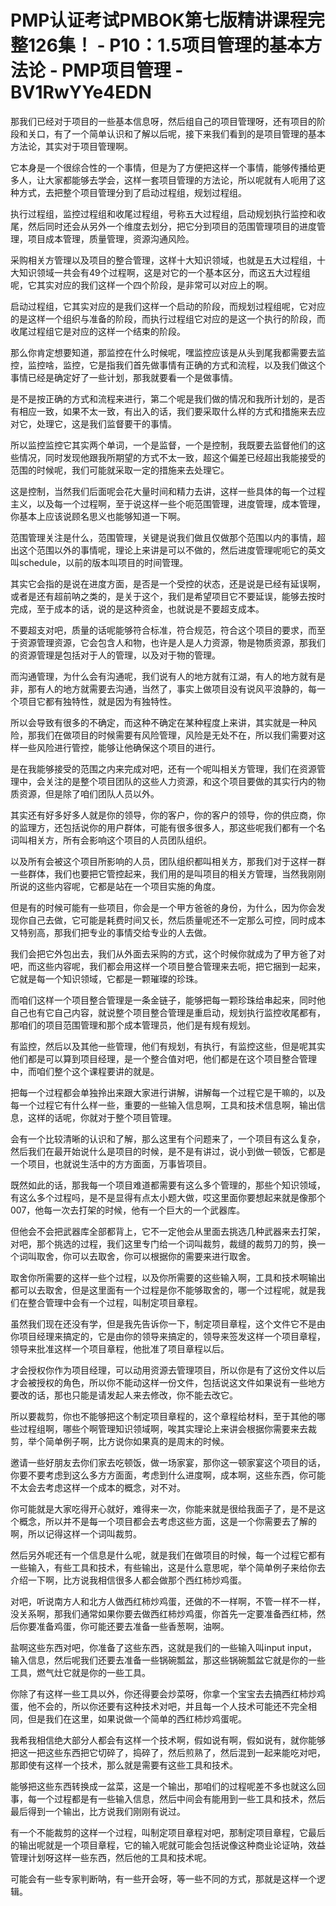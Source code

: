 # PMP认证考试PMBOK第七版精讲课程完整126集！ - P10：1.5项目管理的基本方法论 - PMP项目管理 - BV1RwYYe4EDN

那我们已经对于项目的一些基本信息呀，然后组自己的项目管理呀，还有项目的阶段和关口，有了一个简单认识和了解以后呢，接下来我们看到的是项目管理的基本方法论，其实对于项目管理啊。

它本身是一个很综合性的一个事情，但是为了方便把这样一个事情，能够传播给更多人，让大家都能够去学会，这样一套项目管理的方法论，所以呢就有人呃用了这种方式，去把整个项目管理分到了启动过程组，规划过程组。

执行过程组，监控过程组和收尾过程组，号称五大过程组，启动规划执行监控和收尾，然后同时还会从另外一个维度去划分，把它分到项目的范围管理项目的进度管理，项目成本管理，质量管理，资源沟通风险。

采购相关方管理以及项目的整合管理，这样十大知识领域，也就是五大过程组，十大知识领域一共会有49个过程啊，这是对它的一个基本区分，而这五大过程组呢，它其实对应的我们这样一个四个阶段，是非常可以对应上的啊。

启动过程组，它其实对应的是我们这样一个启动的阶段，而规划过程组呢，它对应的是这样一个组织与准备的阶段，而执行过程组它对应的是这一个执行的阶段，而收尾过程组它是对应的这样一个结束的阶段。

那么你肯定想要知道，那监控在什么时候呢，嘿监控应该是从头到尾我都需要去监控，监控啥，监控，它是指我们首先做事情有正确的方式和流程，以及我们做这个事情已经是确定好了一些计划，那我就要看一个是做事情。

是不是按正确的方式和流程来进行，第二个呢是我们做的情况和我所计划的，是否有相应一致，如果不太一致，有出入的话，我们要采取什么样的方式和措施来去应对它，处理它，这是我们监督要干的事情。

所以监控监控它其实两个单词，一个是监督，一个是控制，我既要去监督他们的这些情况，同时发现他跟我所期望的方式不太一致，超这个偏差已经超出我能接受的范围的时候呢，我们可能就采取一定的措施来去处理它。

这是控制，当然我们后面呢会花大量时间和精力去讲，这样一些具体的每一个过程主义，以及每一个过程啊，至于说这样一些个呃范围管理，进度管理，成本管理，你基本上应该说顾名思义也能够知道一下啊。

范围管理关注是什么，范围管理，关键是说我们做且仅做那个范围以内的事情，超出这个范围以外的事情呢，理论上来讲是可以不做的，然后进度管理呢呃它的英文叫schedule，以前的版本叫项目的时间管理。

其实它会指的是说在进度方面，是否是一个受控的状态，还是说是已经有延误啊，或者是还有超前呐之类的，是关于这个，我们是希望项目它不要延误，能够去按时完成，至于成本的话，说的是这种资金，也就说是不要超支成本。

不要超支对吧，质量的话呢能够符合标准，符合规范，符合这个项目的要求，而至于资源管理资源，它会包含人和物，也许是人是人力资源，物是物质资源，那我们的资源管理是包括对于人的管理，以及对于物的管理。

而沟通管理，为什么会有沟通呢，我们说有人的地方就有江湖，有人的地方就有是非，那有人的地方就需要去沟通，当然了，事实上做项目没有说风平浪静的，每一个项目它都有独特性，就是因为有独特性。

所以会导致有很多的不确定，而这种不确定在某种程度上来讲，其实就是一种风险，那我们在做项目的时候需要有风险管理，风险是无处不在，所以我们需要对这样一些风险进行管控，能够让他确保这个项目的进行。

是在我能够接受的范围之内来完成对吧，还有一个呢叫相关方管理，我们在资源管理中，会关注的是整个项目团队的这些人力资源，和这个项目要做的其实行内的物质资源，但是除了咱们团队人员以外。

其实还有好多好多人就是你的领导，你的客户，你的客户的领导，你的供应商，你的监理方，还包括说你的用户群体，可能有很多很多人，那这些呢我们都有一个名词叫相关方，所有会影响这个项目的人员团队组织。

以及所有会被这个项目所影响的人员，团队组织都叫相关方，那我们对于这样一群一些群体，我们也要把它管控起来，我们用的是叫项目的相关方管理，当然我刚刚所说的这些内容呢，它都是站在一个项目实施的角度。

但是有的时候可能有一些项目，你会是一个甲方爸爸的身份，为什么，因为你会发现你自己去做，它可能是耗费时间又长，然后质量呢还不一定那么可控，同时成本又特别高，那我们把专业的事情交给专业的人去做。

我们会把它外包出去，我们从外面去采购的方式，这个时候你就成为了甲方爸了对吧，而这些内容呢，我们都会用这样一个项目整合管理来去呃，把它捆到一起来，它就是每一个知识领域，它都是一颗璀璨的珍珠。

而咱们这样一个项目整合管理是一条金链子，能够把每一颗珍珠给串起来，同时他自己也有它自己内容，就说整个项目整合管理是重启动，规划执行监控收尾都有，那咱们的项目范围管理和那个成本管理员，他们是有规有规划。

有监控，然后以及其他一些管理，他们有规划，有执行，有监控这些，但是呢其实他们都是可以算到项目经理，是一个整合值对吧，他们都是在这个项目整合管理中，而咱们整个这个课程要讲的就是。

把每一个过程都会单独拎出来跟大家进行讲解，讲解每一个过程它是干嘛的，以及每一个过程它有什么样一些，重要的一些输入信息啊，工具和技术信息啊，输出信息，这样的话呢，你就对于整个项目管理。

会有一个比较清晰的认识和了解，那么这里有个问题来了，一个项目有这么复杂，然后我们在最开始说什么是项目的时候，是不是有讲过，说小到做一顿饭，它都是一个项目，也就说生活中的方方面面，万事皆项目。

既然如此的话，那我每一个项目难道都需要有这么多个管理的，那些个知识领域，有这么多个过程吗，是不是显得有点太小题大做，哎这里面你要想起来就是像那个007，他每一次去打架的时候，他有一个巨大的一个武器库。

但他会不会把武器库全部都背上，它不一定他会从里面去挑选几种武器来去打架，对吧，那个挑选的过程，我们这里专门给一个词叫裁剪，裁缝的裁剪刀的剪，换一个词叫取舍，你可以去取舍，你可以根据你的需要来进行取舍。

取舍你所需要的这样一些个过程，以及你所需要的这些输入啊，工具和技术啊输出都可以去取舍，但是这里面有一个过程是你不能够取舍的，哪一个过程呢，就是我们在整合管理中会有一个过程，叫制定项目章程。

虽然我们现在还没有学，但是我先告诉你一下，制定项目章程，这个文件它不是由你项目经理来搞定的，它是由你的领导来搞定的，领导来签发这样一个项目章程，领导来批准这样一个项目章程，他批准了项目章程以后。

才会授权你作为项目经理，可以动用资源去管理项目，所以你是有了这份文件以后才会被授权的角色，所以你不能动这样一份文件，包括说这文件如果说有一些地方要改的话，那也只能是请发起人来去修改，你不能去改它。

所以要裁剪，你也不能够把这个制定项目章程的，这个章程给材料，至于其他的哪些过程组啊，哪些个啊管理知识领域啊，唉其实理论上来讲会根据你需要来去裁剪，举个简单例子啊，比方说你如果真的是周末的时候。

邀请一些好朋友去你们家去吃顿饭，做一场家宴，那你这一顿家宴这个项目的话，你要不要考虑到这么多方方面面，考虑到什么进度啊，成本啊，这些东西，你可能不太会去考虑这样一个成本的概念，对不对。

你可能就是大家吃得开心就好，难得来一次，你能来就是很给我面子了，是不是这个概念，所以并不是每一个项目都会去考虑这些方面，这是一个你需要去了解的啊，所以记得这样一个词叫裁剪。

然后另外呢还有一个信息是什么呢，就是我们在做项目的时候，每一个过程它都有一些输入，有些工具和技术，有些输出，这是什么意思呢，举个简单例子来给你去介绍一下啊，比方说我相信很多人都会做那个西红柿炒鸡蛋。

对吧，听说南方人和北方人做西红柿炒鸡蛋，还做的不一样啊，不管一样不一样，没关系啊，那我们通常如果你要去做西红柿炒鸡蛋，你首先一定要准备西红柿，然后你要准备鸡蛋，你可能还要去准备一些香葱啊，油啊。

盐啊这些东西对吧，你准备了这些东西，这就是我们的一些输入叫input input，输入信息，然后呢我们还要去准备一些锅碗瓢盆，那这些锅碗瓢盆它就是你的一些工具，燃气灶它就是你的一些工具。

你除了有这样一些工具以外，你还得要会炒菜呀，你拿一个宝宝去去搞西红柿炒鸡蛋，他不会的，所以你还要有这种技术对吧，并且每一个人技术可能还不完全相同，但是我们在这里，如果说做一个简单的西红柿炒鸡蛋呢。

我希我相信绝大部分人都会有这样一个技术啊，假如说有啊，假如说有，就你能够把这一把这些东西把它切碎了，捣碎了，然后煎熟了，然后混到一起来能吃对吧，那即使有这样一个技术，那么就是需要有这些工具和技术。

能够把这些东西转换成一盆菜，这是一个输出，那咱们的过程呢差不多也就这么回事，每一个过程都是有一些输入信息，然后中间会有能用到一些工具和技术，然后最后得到一个输出，比方说我们刚刚有说过。

有一个不能裁剪的这样一个过程，叫制定项目章程对吧，那制定项目章程，它最后的输出呢就是一个项目章程，它的输入呢就可能会包括说像这种商业论证呐，效益管理计划呀这样一些东西，然后他的工具和技术呢。

可能会有一些专家判断呐，有一些开会呀，等一些不同的方式，那就是这样一个逻辑。